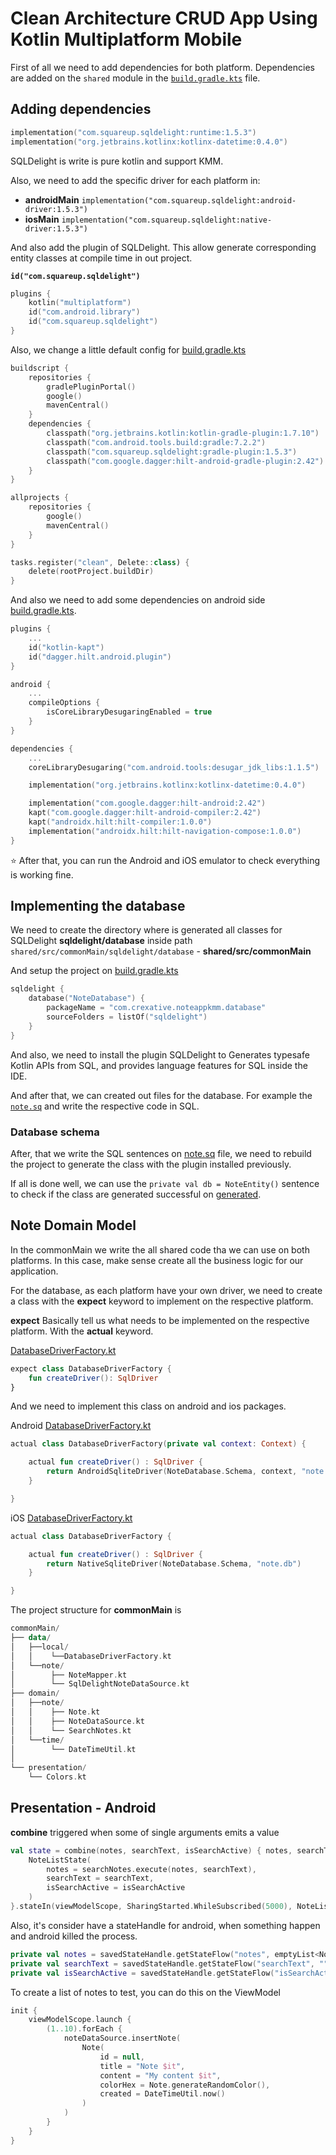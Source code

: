 # Clean Architecture CRUD App Using Kotlin Multiplatform Mobile

First of all we need to add dependencies for both platform.
Dependencies are added on the `shared` module in the [`build.gradle.kts`](shared/build.gradle.kts) file.

## Adding dependencies

```kotlin
implementation("com.squareup.sqldelight:runtime:1.5.3")
implementation("org.jetbrains.kotlinx:kotlinx-datetime:0.4.0")
```

SQLDelight is write is pure kotlin and support KMM.

Also, we need to add the specific driver for each platform in:
- **androidMain** `implementation("com.squareup.sqldelight:android-driver:1.5.3")`
- **iosMain** `implementation("com.squareup.sqldelight:native-driver:1.5.3")`

And also add the plugin of SQLDelight. This allow generate corresponding entity classes at compile time in out project.

**`id("com.squareup.sqldelight")`**

```kotlin
plugins {
    kotlin("multiplatform")
    id("com.android.library")
    id("com.squareup.sqldelight")
}
```

Also, we change a little default config for [build.gradle.kts](./build.gradle.kts)

```kotlin
buildscript {
    repositories {
        gradlePluginPortal()
        google()
        mavenCentral()
    }
    dependencies {
        classpath("org.jetbrains.kotlin:kotlin-gradle-plugin:1.7.10")
        classpath("com.android.tools.build:gradle:7.2.2")
        classpath("com.squareup.sqldelight:gradle-plugin:1.5.3")
        classpath("com.google.dagger:hilt-android-gradle-plugin:2.42")
    }
}

allprojects {
    repositories {
        google()
        mavenCentral()
    }
}

tasks.register("clean", Delete::class) {
    delete(rootProject.buildDir)
}
```

And also we need to add some dependencies on android side [build.gradle.kts](androidApp/build.gradle.kts).

```kotlin
plugins {
    ...
    id("kotlin-kapt")
    id("dagger.hilt.android.plugin")
}

android {
    ...
    compileOptions {
        isCoreLibraryDesugaringEnabled = true
    }
}

dependencies {
    ...
    coreLibraryDesugaring("com.android.tools:desugar_jdk_libs:1.1.5")

    implementation("org.jetbrains.kotlinx:kotlinx-datetime:0.4.0")

    implementation("com.google.dagger:hilt-android:2.42")
    kapt("com.google.dagger:hilt-android-compiler:2.42")
    kapt("androidx.hilt:hilt-compiler:1.0.0")
    implementation("androidx.hilt:hilt-navigation-compose:1.0.0")
}
```

:star: After that, you can run the Android and iOS emulator to check everything is working fine.

## Implementing the database

We need to create the directory where is generated all classes for SQLDelight **sqldelight/database** inside path `shared/src/commonMain/sqldelight/database` - **shared/src/commonMain**

And setup the project on [build.gradle.kts](shared/build.gradle.kts)

```kotlin
sqldelight {
    database("NoteDatabase") {
        packageName = "com.crexative.noteappkmm.database"
        sourceFolders = listOf("sqldelight")
    }
}
```

And also, we need to install the plugin SQLDelight to Generates typesafe Kotlin APIs from SQL, and provides language features for SQL inside the IDE.

And after that, we can created out files for the database. For example the [`note.sq`](sqldelight/database/note.sq) and write the respective code in SQL.

### Database schema

After, that we write the SQL sentences on [note.sq](sqldelight/database/note.sq) file, we need to rebuild the project to generate the class with the plugin installed previously.

If all is done well, we can use the `private val db = NoteEntity()` sentence to check if the class are generated successful on [generated](shared/build/generated/sqldelight/code/NoteDatabase/commonMain/database).


## Note Domain Model

In the commonMain we write the all shared code tha we can use on both platforms.
In this case, make sense create all the business logic for our application.

For the database, as each platform have your own driver, we need to create a class with the **expect** keyword to implement on the respective platform.

**expect** Basically tell us what needs to be implemented on the respective platform. With the **actual** keyword.

[DatabaseDriverFactory.kt](shared/src/commonMain/kotlin/com/crexative/noteappkmm/data/local/DatabaseDriverFactory.kt)
```kotlin
expect class DatabaseDriverFactory {
    fun createDriver(): SqlDriver
}
```

And we need to implement this class on android and ios packages.

Android [DatabaseDriverFactory.kt](shared/src/androidMain/kotlin/com/crexative/noteappkmm/data/local/DatabaseDriverFactory.kt)
```kotlin
actual class DatabaseDriverFactory(private val context: Context) {

    actual fun createDriver() : SqlDriver {
        return AndroidSqliteDriver(NoteDatabase.Schema, context, "note.db")
    }

}
```

iOS [DatabaseDriverFactory.kt](shared/src/iosMain/kotlin/com/crexative/noteappkmm/data/local/DatabaseDriverFactory.kt)
```kotlin
actual class DatabaseDriverFactory {

    actual fun createDriver() : SqlDriver {
        return NativeSqliteDriver(NoteDatabase.Schema, "note.db")
    }

}
```

The project structure for **commonMain** is

```kotlin
commonMain/
├── data/
│   ├──local/
│   │    └──DatabaseDriverFactory.kt
│   └──note/
│        ├── NoteMapper.kt
│        └── SqlDelightNoteDataSource.kt
├── domain/
│   ├──note/
│   │    ├── Note.kt
│   │    ├── NoteDataSource.kt
│   │    └── SearchNotes.kt
│   └──time/
│        └── DateTimeUtil.kt
│
└── presentation/
    └── Colors.kt
```

## Presentation - Android

**combine** triggered when some of single arguments emits a value

```kotlin
val state = combine(notes, searchText, isSearchActive) { notes, searchText, isSearchActive ->
    NoteListState(
        notes = searchNotes.execute(notes, searchText),
        searchText = searchText,
        isSearchActive = isSearchActive
    )
}.stateIn(viewModelScope, SharingStarted.WhileSubscribed(5000), NoteListState())
```

Also, it's consider have a stateHandle for android, when something happen and android killed the process.

```kotlin
private val notes = savedStateHandle.getStateFlow("notes", emptyList<Note>())
private val searchText = savedStateHandle.getStateFlow("searchText", "")
private val isSearchActive = savedStateHandle.getStateFlow("isSearchActive", false)
```

To create a list of notes to test, you can do this on the ViewModel

```kotlin
init {
    viewModelScope.launch {
        (1..10).forEach {
            noteDataSource.insertNote(
                Note(
                    id = null,
                    title = "Note $it",
                    content = "My content $it",
                    colorHex = Note.generateRandomColor(),
                    created = DateTimeUtil.now()
                )
            )
        }
    }
}
```